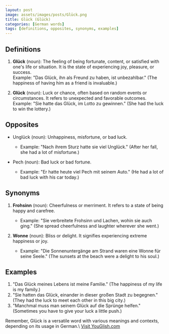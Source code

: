 ```yaml
---
layout: post
image: assets/images/posts/Glück.png
title: Glück (Glück)
categories: [German words]
tags: [definitions, opposites, synonyms, examples]
---
```


## Definitions

1. **Glück** (noun): The feeling of being fortunate, content, or satisfied with one's life or situation. It is the state of experiencing joy, pleasure, or success. \
   Example: "Das Glück, ihn als Freund zu haben, ist unbezahlbar." (The happiness of having him as a friend is invaluable.)

2. **Glück** (noun): Luck or chance, often based on random events or circumstances. It refers to unexpected and favorable outcomes. \
   Example: "Sie hatte das Glück, im Lotto zu gewinnen." (She had the luck to win the lottery.)

## Opposites

- Unglück (noun): Unhappiness, misfortune, or bad luck.
  - Example: "Nach ihrem Sturz hatte sie viel Unglück." (After her fall, she had a lot of misfortune.)

- Pech (noun): Bad luck or bad fortune.
  - Example: "Er hatte heute viel Pech mit seinem Auto." (He had a lot of bad luck with his car today.)

## Synonyms

1. **Frohsinn** (noun): Cheerfulness or merriment. It refers to a state of being happy and carefree.
   - Example: "Sie verbreitete Frohsinn und Lachen, wohin sie auch ging." (She spread cheerfulness and laughter wherever she went.)

2. **Wonne** (noun): Bliss or delight. It signifies experiencing extreme happiness or joy.
   - Example: "Die Sonnenuntergänge am Strand waren eine Wonne für seine Seele." (The sunsets at the beach were a delight to his soul.)

## Examples

1. "Das Glück meines Lebens ist meine Familie." (The happiness of my life is my family.)
2. "Sie hatten das Glück, einander in dieser großen Stadt zu begegnen." (They had the luck to meet each other in this big city.)
3. "Manchmal muss man seinem Glück auf die Sprünge helfen." (Sometimes you have to give your luck a little push.)

Remember, Glück is a versatile word with various meanings and contexts, depending on its usage in German.\ <a id="yg-widget-0" class="youglish-widget" data-query="Glück" data-lang="german" data-components="8412" data-auto-start="0" data-bkg-color="theme_light" data-title="How%20to%20pronounce%20Glück%20in%20German"  rel="nofollow" href="https://youglish.com">Visit YouGlish.com</a><script async src="https://youglish.com/public/emb/widget.js" charset="utf-8"></script>